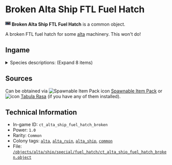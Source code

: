 # Broken Alta Ship FTL Fuel Hatch

<img src="https://raw.githubusercontent.com/Ceterai/Enternia/main/objects/alta/ship/special/fuel_hatch/icon.png" alt="Broken Alta Ship FTL Fuel Hatch icon" loading="lazy" width="auto" height="16px"/> **Broken Alta Ship FTL Fuel Hatch** is a common object.

A broken FTL fuel hatch for some [alta](https://ceterai.github.io/MyEnternia/Wiki/Tags/Alta) machinery. This won't do!

## Ingame

<details markdown="1"><summary>Species descriptions: (Expand 8 items)</summary>

- Alta: A broken piece of acquired tech. Lets you power up the ship using erchius fuel.
- Apex: Converts fuel into freedom.
- Avian: Let's load it up and take to the stars!
- Floran: Let'ss get going!
- Glitch: Excited. Once filled, we may visit another planet.
- Human: A fuel hatch. I can fill this up and explore.
- Hylotl: Fuel is the lifeblood of exploration.
- Novakid: FTL fuel goes in here! When it's fixed...

</details>

## Sources

Can be obtained via <img src="https://raw.githubusercontent.com/Silverfeelin/Starbound-SpawnableItemPack/master/interface/sip/iconSmall.png" alt="Spawnable Item Pack icon" width="18" height="14"/> [Spawnable Item Pack](https://steamcommunity.com/sharedfiles/filedetails/?id=733665104) or <img src="https://steamuserimages-a.akamaihd.net/ugc/263843960696222713/3EC9A7C005541F7D577EBCB8C5736B4EFC9973D6/" alt="icon" width="8" height="12"/> [Tabula Rasa](https://community.playstarbound.com/resources/the-tabula-rasa.3222/) (if you have any of them installed).

## Technical Information

- In-game ID: `ct_alta_ship_fuel_hatch_broken`
- Power: `1.0`
- Rarity: `Common`
- Colony tags: [`alta`](https://ceterai.github.io/MyEnternia/Wiki/Tags/Alta), [`alta_ruin`](https://ceterai.github.io/MyEnternia/Wiki/Tags/AltaRuin), [`alta_ship`](https://ceterai.github.io/MyEnternia/Wiki/Tags/AltaShip), [`common`](https://ceterai.github.io/MyEnternia/Wiki/Tags/Common)
- File: [`/objects/alta/ship/special/fuel_hatch/ct_alta_ship_fuel_hatch_broken.object`](https://github.com/Ceterai/Enternia/blob/main/objects/alta/ship/special/fuel_hatch/ct_alta_ship_fuel_hatch_broken.object)
